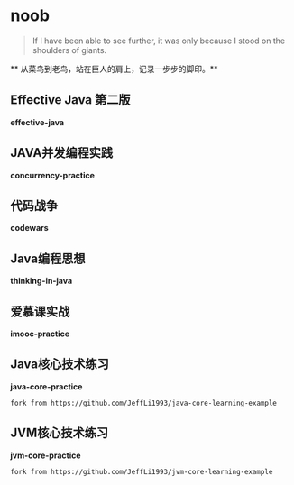 # noob
>If I have been able to see further, it was only because I stood on the shoulders of giants.

** 从菜鸟到老鸟，站在巨人的肩上，记录一步步的脚印。**

## Effective Java 第二版
**effective-java**
## JAVA并发编程实践
**concurrency-practice**
## 代码战争
**codewars**
## Java编程思想
**thinking-in-java**
## 爱慕课实战
**imooc-practice**
## Java核心技术练习
**java-core-practice**

`fork from https://github.com/JeffLi1993/java-core-learning-example`
## JVM核心技术练习
**jvm-core-practice**

`fork from https://github.com/JeffLi1993/jvm-core-learning-example`
